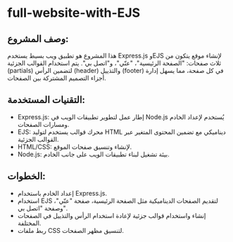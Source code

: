 # full-website-with-EJS
## وصف المشروع:
هذا المشروع هو تطبيق ويب بسيط يستخدم Express.js وEJS لإنشاء موقع يتكون من ثلاث صفحات: "الصفحة الرئيسية"، "عنّي"، و"اتصل بي". يتم استخدام القوالب الجزئية (partials) لتضمين الرأس (header) والتذييل (footer) في كل صفحة، مما يسهل إدارة أجزاء التصميم المشتركة بين الصفحات.

## التقنيات المستخدمة:
- Express.js: إطار عمل لتطوير تطبيقات الويب في Node.js يُستخدم لإعداد الخادم ومسارات الصفحات.
- EJS: محرك قوالب يستخدم لتوليد HTML ديناميكي مع تضمين المحتوى المتغير عبر القوالب الجزئية.
- HTML/CSS: لإنشاء وتنسيق صفحات الموقع.
- Node.js: بيئة تشغيل لبناء تطبيقات الويب على جانب الخادم.
## الخطوات:
- إعداد الخادم باستخدام Express.js.
- استخدام EJS لتقديم الصفحات الديناميكية مثل الصفحة الرئيسية، صفحة "عنّي"، وصفحة "اتصل بي".
- إنشاء واستخدام قوالب جزئية لإعادة استخدام الرأس والتذييل في الصفحات المختلفة.
- ربط ملفات CSS لتنسيق مظهر الصفحات.
